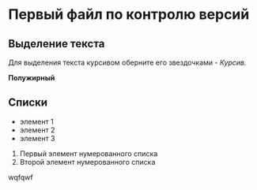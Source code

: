 # Первый файл по контролю версий

## Выделение текста

Для выделения текста курсивом оберните его звездочками - *Курсив.*

**Полужирный**


## Списки

* элемент 1
* элемент 2
* элемент 3 

1. Первый элемент нумерованного списка
2. Второй элемент нумерованного списка

wqfqwf

